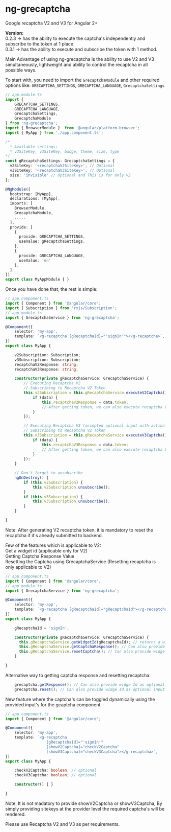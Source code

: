 # ng-grecaptcha
Google recaptcha V2 and V3 for Angular 2+

**Version:**
<br>
0.2.3 -> has the ability to execute the captcha's independently and subscribe to the token at 1 place.
<br>
0.3.1 -> has the ability to execute and subscribe the token  with 1 method. 

Main Advantage of using ng-grecaptcha is the ability to use V2 and V3 simultaneously, lightweight and ability to control the recaptcha in all possible ways.

To start with, you need to import the `GrecaptchaModule` and
other required options like:
`GRECAPTCHA_SETTINGS`, `GRECAPTCHA_LANGUAGE`, `GrecaptchaSettings`
```typescript
// app.module.ts
import {
    GRECAPTCHA_SETTINGS,
    GRECAPTCHA_LANGUAGE,
    GrecaptchaSettings,
    GrecaptchaModule
} from 'ng-grecaptcha';
import { BrowserModule }  from '@angular/platform-browser';
import { MyApp } from './app.component.ts';

/*
  * Available settings:
  * v2SiteKey, v3SiteKey, badge, theme, size, type
*/
const gRecaptchaSettings: GrecaptchaSettings = {
  v2SiteKey: '<recaptchaV2SiteKey>', // Optional
  v3SiteKey: '<recaptchaV3SiteKey>', // Optional
  size: 'invisible' // Optional and This is for only V2
};

@NgModule({
  bootstrap: [MyApp],
  declarations: [MyApp],
  imports: [
    BrowserModule,
    GrecaptchaModule,
    .....
  ],
  provide: [
    {
      provide: GRECAPTCHA_SETTINGS,
      useValue: gRecaptchaSettings,
    },
    {
      provide: GRECAPTCHA_LANGUAGE,
      useValue: 'en'
    },
  ]
})
export class MyAppModule { }
```

Once you have done that, the rest is simple:
```typescript
// app.component.ts
import { Component } from '@angular/core';
import { Subscription } from 'rxjs/Subscription';
// app.module.ts
import { GrecaptchaService } from 'ng-grecaptcha';

@Component({
    selector: 'my-app',
    template: `<g-recaptcha [gRecaptchaId]="'signIn'"></g-recaptcha>`,
})
export class MyApp {

    v2Subscription: Subscription;
    v3Subscription: Subscription;
    recaptchaV2Response: string;
    recaptchaV3Response: string;

    constructor(private gRecaptchaService: GrecaptchaService) {
        // Executing Recaptcha V2
        // Subscribing to Recaptcha V2 Token
        this.v2Subscription = this.gRecaptchaService.executeV2Captcha().subscribe(data => {
            if (data) {
                this.recaptchaV2Response = data.token;
                // After getting token, we can also execute recaptcha V3 at this step
            }
        });

        // Executing Recaptcha V3 (accepted optional input with action name)
        // Subscribing to Recaptcha V2 Token
        this.v3Subscription = this.gRecaptchaService.executeV3Captcha().subscribe(data => {
            if (data) {
                this.recaptchaV3Response = data.token;
                // After getting token, we can also execute recaptcha V2 at this step
            }
        });
    }

    // Don't forget to unsubscribe
    ngOnDestroy() {
        if (this.v2Subscription) {
            this.v2Subscription.unsubscribe();
        }
        if (this.v3Subscription) {
            this.v3Subscription.unsubscribe();
        }
    }

}
```
Note: After generating V2 recaptcha token, it is mandatory to reset the recaptcha if it's already submitted to backend.

Few of the features which is applicable to V2:<br>
Get a widget id (applicable only for V2)<br>
Getting Captcha Response Value<br>
Resetting the Captcha using GrecaptchaService (Resetting recaptcha is only applicable to V2)
```typescript
// app.component.ts
import { Component } from '@angular/core';
// app.module.ts
import { GrecaptchaService } from 'ng-grecaptcha';

@Component({
    selector: 'my-app',
    template: `<g-recaptcha [gRecaptchaId]="gRecaptchaId"></g-recaptcha>`,
})
export class MyApp {

    gRecaptchaId = 'signIn';

    constructor(private gRecaptchaService: GrecaptchaService) {
      this.gRecaptchaService.getWidgetId(gRecaptchaId); // returns a widget id of type number
      this.gRecaptchaService.getCaptchaResponse(); // Can also provide widge Id as optional input
      this.gRecaptchaService.resetCaptcha(); // Can also provide widge Id as optional input
    }

}
```

Alternative way to getting captcha response and resetting recaptcha:
```typescript
    grecaptcha.getResponse(); // Can also provide widge Id as optional input
    grecaptcha.reset(); // Can also provide widge Id as optional input
```

New feature where the captcha's can be toggled dynamically using the provided input's for the gcaptcha component.
```typescript
// app.component.ts
import { Component } from '@angular/core';

@Component({
    selector: 'my-app',
    template: `<g-recaptcha
                  [gRecaptchaId]="'signIn'"
                  [showV2Captcha]="checkV2Captcha"
                  [showV3Captcha]="checkV3Captcha"></g-recaptcha>`,
})
export class MyApp {

    checkV2Captcha: boolean; // optional
    checkV3Captcha: boolean; // optional

    constructor() { }

}
```

Note: It is not madatory to provide showV2Captcha or showV3Captcha, By simply providing sitekeys at the provider level the required captcha's will be rendered.

Please use Recaptcha V2 and V3 as per requirements.